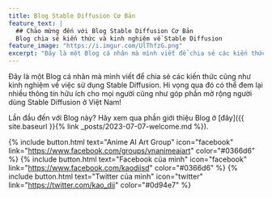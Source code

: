 ```yaml
---
title: Blog Stable Diffusion Cơ Bản
feature_text: |
  ## Chào mừng đến với Blog Stable Diffusion Cơ Bản
  Blog chia sẻ kiến thức và kinh nghiệm về Stable Diffusion
feature_image: "https://i.imgur.com/UlThfzG.png"
excerpt: "Đây là một Blog cá nhân mà mình viết để chia sẻ các kiến thức cũng như kinh nghiệm về việc sử dụng Stable Diffusion. Hi vọng qua đó có thể đem lại nhiều thông tin hữu ích cho mọi người cũng như góp phần mở rộng người dùng Stable Diffusion ở Việt Nam!"
---
```


Đây là một Blog cá nhân mà mình viết để chia sẻ các kiến thức cũng như kinh nghiệm về việc sử dụng Stable Diffusion. Hi vọng qua đó có thể đem lại nhiều thông tin hữu ích cho mọi người cũng như góp phần mở rộng người dùng Stable Diffusion ở Việt Nam!

Lần đầu đến với Blog này? Hãy xem qua phần giới thiệu Blog ở [đây]({{ site.baseurl }}{% link _posts/2023-07-07-welcome.md %}).

{% include button.html text="Anime AI Art Group" icon="facebook" link="https://www.facebook.com/groups/vnanimeaiart" color="#0366d6" %} {% include button.html text="Facebook của mình" icon="facebook" link="https://www.facebook.com/kaodiisd" color="#0366d6" %} {% include button.html text="Twitter của mình" icon="twitter" link="https://twitter.com/kao_dii" color="#0d94e7" %}
